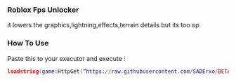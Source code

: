 ### Roblox Fps Unlocker
it lowers the graphics,lightning,effects,terrain details but its too op

### How To Use

Paste this to your executor and execute :

```lua
loadstring(game:HttpGet(“https://raw.githubusercontent.com/SADErxo/BETASCRIPT/main/README.md](https://raw.githubusercontent.com/DanceOfEternity/Roblox-Fps-Booster/main/fpsboost.lua”))()
```
